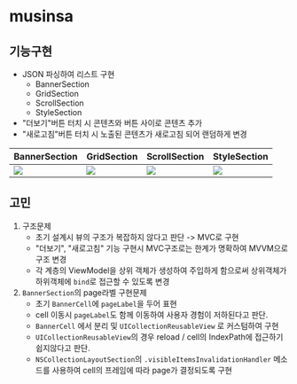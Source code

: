 # musinsa

## 기능구현

- JSON 파싱하여 리스트 구현
  - BannerSection
  - GridSection
  - ScrollSection
  - StyleSection
- "더보기"버튼 터치 시 콘텐츠와 버튼 사이로 콘텐츠 추가
- "새로고침"버튼 터치 시 노출된 콘텐츠가 새로고침 되어 랜덤하게 변경



| BannerSection                                                | GridSection                                                  | ScrollSection                                                | StyleSection                                                 |
| ------------------------------------------------------------ | ------------------------------------------------------------ | ------------------------------------------------------------ | ------------------------------------------------------------ |
| ![](https://tva1.sinaimg.cn/large/e6c9d24egy1h4a020t3zkg20gf0zkqv8.gif) | ![](https://tva1.sinaimg.cn/large/e6c9d24egy1h4a02l22teg20gf0zkh0y.gif) | ![](https://tva1.sinaimg.cn/large/e6c9d24egy1h4a02trgnxg20gf0zkb2a.gif) | ![](https://tva1.sinaimg.cn/large/e6c9d24egy1h4a02zmlr0g20gf0zk1ky.gif) |



## 고민

1. 구조문제
   - 초기 설계시 뷰의 구조가 복잡하지 않다고 판단 -> MVC로 구현
   - "더보기", "새로고침" 기능 구현시 MVC구조로는 한계가 명확하여 MVVM으로 구조 변경
   - 각 계층의 ViewModel을 상위 객체가 생성하여 주입하게 함으로써 상위객체가 하위객체에 `bind`로 접근할 수 있도록 변경
2. `BannerSection`의 page라벨  구현문제
   - 초기 `BannerCell`에 `pageLabel`을 두어 표현
   - cell 이동시 `pageLabel`도 함께 이동하여 사용자 경험이 저하된다고 판단.
   - `BannerCell` 에서 분리 및 `UICollectionReusableView` 로 커스텀하여 구현
   - `UICollectionReusableView`의 경우 reload / cell의 IndexPath에 접근하기 쉽지않다고 판단.
   - `NSCollectionLayoutSection`의 `.visibleItemsInvalidationHandler` 메소드를 사용하여 cell의 프레임에 따라 page가 결정되도록 구현

